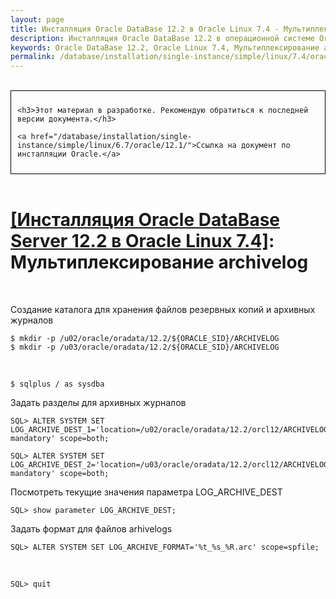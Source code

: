 ```yaml
---
layout: page
title: Инсталляция Oracle DataBase 12.2 в Oracle Linux 7.4 - Мультиплексирование archivelog
description: Инсталляция Oracle DataBase 12.2 в операционной системе Oracle Linux 7.4 - Мультиплексирование archivelog
keywords: Oracle DataBase 12.2, Oracle Linux 7.4, Мультиплексирование archivelog
permalink: /database/installation/single-instance/simple/linux/7.4/oracle/12.2/oracle-archivelogs-multiplexing/
---
```


<br/>

<div style="padding:10px; border:thin solid black;">

    <h3>Этот материал в разработке. Рекомендую обратиться к последней версии документа.</h3>

    <a href="/database/installation/single-instance/simple/linux/6.7/oracle/12.1/">Ссылка на документ по инсталляции Oracle.</a>

</div>

<br/>

# <a href="/database/installation/single-instance/simple/linux/7.4/oracle/12.2/">[Инсталляция Oracle DataBase Server 12.2 в Oracle Linux 7.4]</a>: Мультиплексирование archivelog

<br/>

Создание каталога для хранения файлов резервных копий и архивных журналов

    $ mkdir -p /u02/oracle/oradata/12.2/${ORACLE_SID}/ARCHIVELOG
    $ mkdir -p /u03/oracle/oradata/12.2/${ORACLE_SID}/ARCHIVELOG

<br/>

    $ sqlplus / as sysdba

Задать разделы для архивных журналов

    SQL> ALTER SYSTEM SET LOG_ARCHIVE_DEST_1='location=/u02/oracle/oradata/12.2/orcl12/ARCHIVELOG mandatory' scope=both;

    SQL> ALTER SYSTEM SET LOG_ARCHIVE_DEST_2='location=/u03/oracle/oradata/12.2/orcl12/ARCHIVELOG mandatory' scope=both;

Посмотреть текущие значения параметра LOG_ARCHIVE_DEST

    SQL> show parameter LOG_ARCHIVE_DEST;

Задать формат для файлов arhivelogs

    SQL> ALTER SYSTEM SET LOG_ARCHIVE_FORMAT='%t_%s_%R.arc' scope=spfile;

<br/>

    SQL> quit
